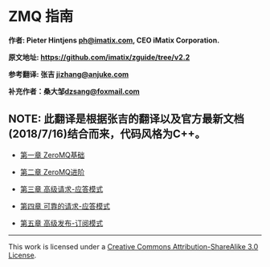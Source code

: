 # ZMQ 指南

**作者: Pieter Hintjens <ph@imatix.com>, CEO iMatix Corporation.**

**原文地址: https://github.com/imatix/zguide/tree/v2.2**

**参考翻译: 张吉 <jizhang@anjuke.com>**

**补充作者：桑大邹<dzsang@foxmail.com>**

**NOTE**: 此翻译是根据张吉的翻译以及官方最新文档(2018/7/16)结合而来，代码风格为C++。
---

* [第一章 ZeroMQ基础][1]
* [第二章 ZeroMQ进阶][2]
* [第三章 高级请求-应答模式][3]
* [第四章 可靠的请求-应答模式][4]
* [第五章 高级发布-订阅模式][5]


  [1]: /chapter1.md
  [2]: /chapter2.md
  [3]: /chapter3.md
  [4]: /chapter4.md
  [5]: /chapter5.md

---

This work is licensed under a [Creative Commons Attribution-ShareAlike 3.0 License](http://creativecommons.org/licenses/by-sa/3.0/).

